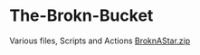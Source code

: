 # The-Brokn-Bucket
Various files, Scripts and Actions
[BroknAStar.zip](https://github.com/PrestonHergott/The-Brokn-Bucket/files/7080762/BroknAStar.zip)

